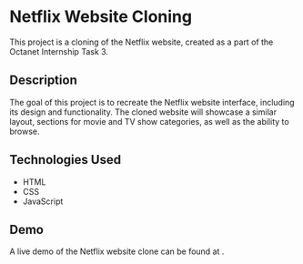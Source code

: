 # Netflix Website Cloning
This project is a cloning of the Netflix website, created as a part of the Octanet Internship Task 3.

## Description

The goal of this project is to recreate the Netflix website interface, including its design and functionality. The cloned website will showcase a similar layout, sections for movie and TV show categories, as well as the ability to browse.

## Technologies Used
- HTML
- CSS
- JavaScript

## Demo

A live demo of the Netflix website clone can be found at .

